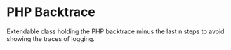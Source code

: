 # PHP Backtrace

Extendable class holding the PHP backtrace minus the last n steps to avoid showing the traces of logging.
